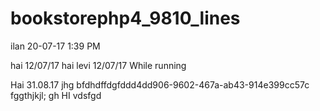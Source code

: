 # bookstorephp4_9810_lines

ilan 20-07-17 1:39 PM

hai 12/07/17
hai levi 12/07/17
While running

Hai 31.08.17
jhg
bfdhdffdgfddd4dd906-9602-467a-ab43-914e399cc57c
fggthjkjl;
gh
HI
vdsfgd
